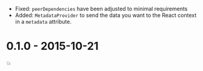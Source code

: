 
- Fixed: `peerDependencies` have been adjusted to minimal requirements
- Added: `MetadataProvider` to send the data you want to the React context
in a `metadata` attribute.

# 0.1.0 - 2015-10-21

💥

